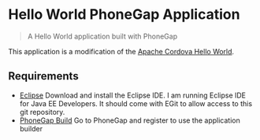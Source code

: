 # Hello World PhoneGap Application

> A Hello World application built with PhoneGap

This application is a modification of the [Apache Cordova Hello World][1].

## Requirements

* [Eclipse][2] Download and install the Eclipse IDE. I am running Eclipse IDE for Java EE Developers. It should come with EGit to allow access to this git repository.
* [PhoneGap Build][3] Go to PhoneGap and register to use the application builder

[1]: https://github.com/apache/cordova-app-hello-world
[2]: http://www.eclipse.org/downloads/
[3]: https://build.phonegap.com/
